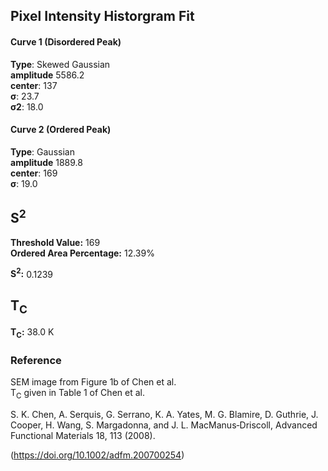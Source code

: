 ## Pixel Intensity Historgram Fit

#### Curve 1 (Disordered Peak)
**Type**: Skewed Gaussian\
**amplitude** 5586.2\
**center**: 137\
**σ**: 23.7\
**σ2**: 18.0

#### Curve 2 (Ordered Peak)
**Type**: Gaussian\
**amplitude** 1889.8\
**center**: 169\
**σ**: 19.0



## S<sup>2</sup>

**Threshold Value:** 169 \
**Ordered Area Percentage:** 12.39%

**S<sup>2</sup>:** 0.1239

## T<sub>C</sub>
**T<sub>C</sub>:**  38.0 K


### Reference
SEM image from Figure 1b of Chen et al.\
T<sub>C</sub> given in Table 1 of Chen et al.


S. K. Chen, A. Serquis, G. Serrano, K. A. Yates, M. G. Blamire, D. Guthrie, J. Cooper, H. Wang, S. Margadonna, and J. L. MacManus‐Driscoll, Advanced Functional Materials 18, 113 (2008).

(https://doi.org/10.1002/adfm.200700254)
